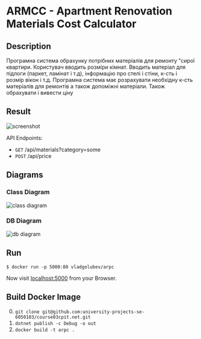 # ARMCC - Apartment Renovation Materials Cost Calculator

## Description

Програмна система обрахунку потрібних матеріалів для ремонту "сирої квартири. Користувач вводить розміри кімнат.
Вводить матеріал для підлоги (паркет, ламінат і т.д), інформацію про стелі і
стіни, к-сть і розмір вікон і т.д. Програмна система має розрахувати необхідну
к-сть матеріалів для ремонтів а також допоміжні матеріали.
Також обрахувати і вивести ціну

## Result

![screenshot](http://i.imgur.com/fZ8X2OD.png)

API Endpoints:

* `GET` /api/materials?category=some
* `POST` /api/price

## Diagrams

### Class Diagram

![class diagram](http://i.imgur.com/DqTwbjW.png)

### DB Diagram

![db diagram](http://i.imgur.com/NGi7WPQ.png)

## Run

```shell
$ docker run -p 5000:80 vladgolubev/arpc
```

Now visit [localhost:5000](http://localhost:5000/) from your Browser.

## Build Docker Image

0. `git clone git@github.com:university-projects-se-6050103/course03cpit.net.git`
1. `dotnet publish -c Debug -o out`
2. `docker build -t arpc .`
